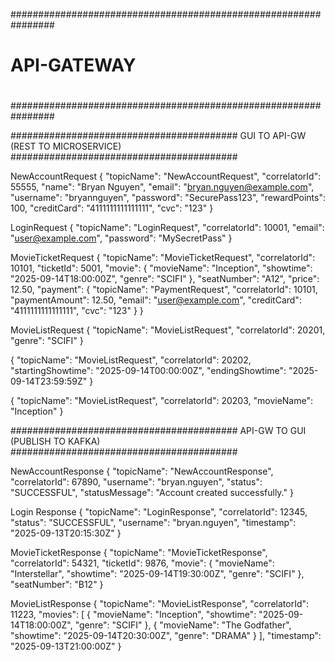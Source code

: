 ################################################################
#                                                              #
#                       API-GATEWAY                            #
#                                                              #
################################################################


#########################################
   GUI TO API-GW (REST TO MICROSERVICE)
#########################################

NewAccountRequest
{
  "topicName": "NewAccountRequest",
  "correlatorId": 55555,
  "name": "Bryan Nguyen",
  "email": "bryan.nguyen@example.com",
  "username": "bryannguyen",
  "password": "SecurePass123",
  "rewardPoints": 100,
  "creditCard": "4111111111111111",
  "cvc": "123"
}

LoginRequest
{
  "topicName": "LoginRequest",
  "correlatorId": 10001,
  "email": "user@example.com",
  "password": "MySecretPass"
}

MovieTicketRequest
{
  "topicName": "MovieTicketRequest",
  "correlatorId": 10101,
  "ticketId": 5001,
  "movie": {
    "movieName": "Inception",
    "showtime": "2025-09-14T18:00:00Z",
    "genre": "SCIFI"
  },
  "seatNumber": "A12",
  "price": 12.50,
  "payment": {
    "topicName": "PaymentRequest",
    "correlatorId": 10101,
    "paymentAmount": 12.50,
    "email": "user@example.com",
    "creditCard": "4111111111111111",
    "cvc": "123"
  }
}

MovieListRequest
{
  "topicName": "MovieListRequest",
  "correlatorId": 20201,
  "genre": "SCIFI"
}

{
  "topicName": "MovieListRequest",
  "correlatorId": 20202,
  "startingShowtime": "2025-09-14T00:00:00Z",
  "endingShowtime": "2025-09-14T23:59:59Z"
}

{
  "topicName": "MovieListRequest",
  "correlatorId": 20203,
  "movieName": "Inception"
}



#########################################
    API-GW TO GUI (PUBLISH TO KAFKA)
#########################################

NewAccountResponse
{
  "topicName": "NewAccountResponse",
  "correlatorId": 67890,
  "username": "bryan.nguyen",
  "status": "SUCCESSFUL",
  "statusMessage": "Account created successfully."
}

Login Response
{
  "topicName": "LoginResponse",
  "correlatorId": 12345,
  "status": "SUCCESSFUL",
  "username": "bryan.nguyen",
  "timestamp": "2025-09-13T20:15:30Z"
}

MovieTicketResponse
{
  "topicName": "MovieTicketResponse",
  "correlatorId": 54321,
  "ticketId": 9876,
  "movie": {
    "movieName": "Interstellar",
    "showtime": "2025-09-14T19:30:00Z",
    "genre": "SCIFI"
  },
  "seatNumber": "B12"
}

MovieListResponse
{
  "topicName": "MovieListResponse",
  "correlatorId": 11223,
  "movies": [
    {
      "movieName": "Inception",
      "showtime": "2025-09-14T18:00:00Z",
      "genre": "SCIFI"
    },
    {
      "movieName": "The Godfather",
      "showtime": "2025-09-14T20:30:00Z",
      "genre": "DRAMA"
    }
  ],
  "timestamp": "2025-09-13T21:00:00Z"
}